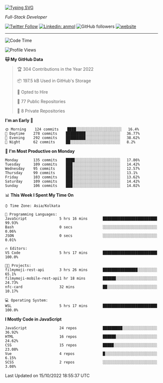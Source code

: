 [![Typing SVG](https://readme-typing-svg.herokuapp.com?lines=HI%2C+I'm+Tonal;I'm+a+Full+Stack+Developer)](https://git.io/typing-svg)

<p><em>Full-Stack Developer</em></p>

[![Twitter Follow](https://img.shields.io/twitter/follow/tonalmathew?style=flat)](https://twitter.com/intent/follow?screen_name=tonalmathew)
[![Linkedin: anmol](https://img.shields.io/badge/tonal-mathew?style=flat-square&logo=Linkedin&logoColor=white&link=https://www.linkedin.com/in/tonal-mathew/)](https://www.linkedin.com/in/tonal-mathew/)
![GitHub followers](https://img.shields.io/github/followers/tonalmathew?label=Follow&style=social)
[![website](https://img.shields.io/badge/Website-46a2f1.svg?&style=flat-square&logo=Google-Chrome&logoColor=white&link=http://tonalmathew.github.io/)](http://tonalmathew.github.io/)

---
<!--START_SECTION:waka-->
![Code Time](http://img.shields.io/badge/Code%20Time-782%20hrs%2049%20mins-blue)

![Profile Views](http://img.shields.io/badge/Profile%20Views-1-blue)

**🐱 My GitHub Data** 

> 🏆 304 Contributions in the Year 2022
 > 
> 📦 197.5 kB Used in GitHub's Storage 
 > 
> 💼 Opted to Hire
 > 
> 📜 77 Public Repositories 
 > 
> 🔑 8 Private Repositories  
 > 
**I'm an Early 🐤** 

```text
🌞 Morning    124 commits    ████░░░░░░░░░░░░░░░░░░░░░   16.4% 
🌆 Daytime    278 commits    █████████░░░░░░░░░░░░░░░░   36.77% 
🌃 Evening    292 commits    █████████░░░░░░░░░░░░░░░░   38.62% 
🌙 Night      62 commits     ██░░░░░░░░░░░░░░░░░░░░░░░   8.2%

```
📅 **I'm Most Productive on Monday** 

```text
Monday       135 commits    ████░░░░░░░░░░░░░░░░░░░░░   17.86% 
Tuesday      109 commits    ███░░░░░░░░░░░░░░░░░░░░░░   14.42% 
Wednesday    95 commits     ███░░░░░░░░░░░░░░░░░░░░░░   12.57% 
Thursday     99 commits     ███░░░░░░░░░░░░░░░░░░░░░░   13.1% 
Friday       103 commits    ███░░░░░░░░░░░░░░░░░░░░░░   13.62% 
Saturday     109 commits    ███░░░░░░░░░░░░░░░░░░░░░░   14.42% 
Sunday       106 commits    ███░░░░░░░░░░░░░░░░░░░░░░   14.02%

```


📊 **This Week I Spent My Time On** 

```text
⌚︎ Time Zone: Asia/Kolkata

💬 Programming Languages: 
JavaScript               5 hrs 16 mins       █████████████████████████   99.93% 
Bash                     0 secs              ░░░░░░░░░░░░░░░░░░░░░░░░░   0.06% 
JSON                     0 secs              ░░░░░░░░░░░░░░░░░░░░░░░░░   0.01%

🔥 Editors: 
VS Code                  5 hrs 17 mins       █████████████████████████   100.0%

🐱‍💻 Projects: 
filmymoji-rest-api       3 hrs 26 mins       ████████████████░░░░░░░░░   65.1% 
filmymoji-mobile-rest-api1 hr 18 mins        ██████░░░░░░░░░░░░░░░░░░░   24.73% 
nfc-card                 32 mins             ██░░░░░░░░░░░░░░░░░░░░░░░   10.17%

💻 Operating System: 
WSL                      5 hrs 17 mins       █████████████████████████   100.0%

```

**I Mostly Code in JavaScript** 

```text
JavaScript               24 repos            █████████░░░░░░░░░░░░░░░░   36.92% 
HTML                     16 repos            ██████░░░░░░░░░░░░░░░░░░░   24.62% 
CSS                      15 repos            █████░░░░░░░░░░░░░░░░░░░░   23.08% 
Vue                      4 repos             █░░░░░░░░░░░░░░░░░░░░░░░░   6.15% 
SCSS                     2 repos             ░░░░░░░░░░░░░░░░░░░░░░░░░   3.08%

```



 Last Updated on 15/10/2022 18:55:37 UTC
<!--END_SECTION:waka-->
